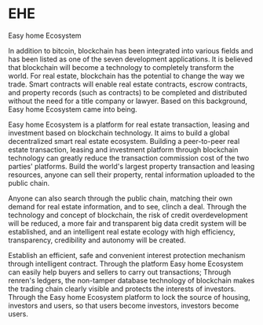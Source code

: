 # EHE
Easy home Ecosystem

In addition to bitcoin, blockchain has been integrated into various fields and has been listed as one of the seven development applications. It is believed that blockchain will become a technology to completely transform the world. For real estate, blockchain has the potential to change the way we trade. Smart contracts will enable real estate contracts, escrow contracts, and property records (such as contracts) to be completed and distributed without the need for a title company or lawyer. Based on this background, Easy home Ecosystem came into being.

Easy home Ecosystem is a platform for real estate transaction, leasing and investment based on blockchain technology. It aims to build a global decentralized smart real estate ecosystem. Building a peer-to-peer real estate transaction, leasing and investment platform through blockchain technology can greatly reduce the transaction commission cost of the two parties' platforms. Build the world's largest property transaction and leasing resources, anyone can sell their property, rental information uploaded to the public chain.

Anyone can also search through the public chain, matching their own demand for real estate information, and to see, clinch a deal. Through the technology and concept of blockchain, the risk of credit overdevelopment will be reduced, a more fair and transparent big data credit system will be established, and an intelligent real estate ecology with high efficiency, transparency, credibility and autonomy will be created.

Establish an efficient, safe and convenient interest protection mechanism through intelligent contract. Through the platform Easy home Ecosystem can easily help buyers and sellers to carry out transactions; Through renren's ledgers, the non-tamper database technology of blockchain makes the trading chain clearly visible and protects the interests of investors. Through the Easy home Ecosystem platform to lock the source of housing, investors and users, so that users become investors, investors become users.




